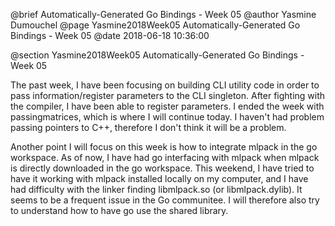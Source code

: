 @brief Automatically-Generated Go Bindings - Week 05
@author Yasmine Dumouchel
@page Yasmine2018Week05 Automatically-Generated Go Bindings - Week 05
@date 2018-06-18 10:36:00

@section Yasmine2018Week05 Automatically-Generated Go Bindings - Week 05

The past week, I have been focusing on building CLI utility code in order to pass information/register parameters to the CLI singleton. After fighting with the compiler, I have been able to register parameters. I ended the week with passingmatrices, which is where I will continue today. I haven't had problem passing pointers to C++, therefore I don't think it will be a problem.

Another point I will focus on this week is how to integrate mlpack in the go workspace. As of now, I have had go interfacing with mlpack when mlpack is directly downloaded in the go workspace. This weekend, I have tried to have it working with mlpack installed locally on my computer, and I have had difficulty with the linker finding libmlpack.so (or libmlpack.dylib). It seems to be a frequent issue in the Go communitee. I will therefore also try to understand how to have go use the shared library.
